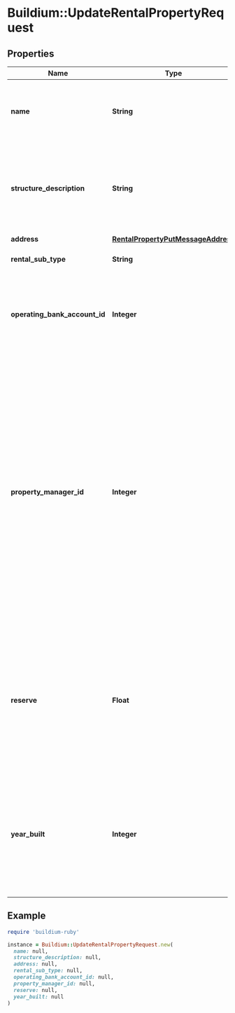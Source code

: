 # Buildium::UpdateRentalPropertyRequest

## Properties

| Name | Type | Description | Notes |
| ---- | ---- | ----------- | ----- |
| **name** | **String** | Rental property name. The value cannot exceed 127 characters. |  |
| **structure_description** | **String** | Description of the rental property building. The description cannot exceed 65,535 characters. | [optional] |
| **address** | [**RentalPropertyPutMessageAddress**](RentalPropertyPutMessageAddress.md) |  |  |
| **rental_sub_type** | **String** | Subtype of the rental property |  |
| **operating_bank_account_id** | **Integer** | The primary bank account that an rental property uses for its income and expenses. |  |
| **property_manager_id** | **Integer** | Indicates the staff member identifier that acts as the property manager for this rental property. Note, the staff member must have permissions to this rental to be assigned as the property manager.  Set this field to null if you don&#39;t want to assign a staff member to the rental property. | [optional] |
| **reserve** | **Float** | A property reserve is cash that a property manager keeps on hand in case of unexpected expenses. It is available cash that isn&#39;t disbursed in an owner draw. | [optional] |
| **year_built** | **Integer** | Indicates the year the rental property was built. If provided this value must be a four digit integer between 1000 and the current year. | [optional] |

## Example

```ruby
require 'buildium-ruby'

instance = Buildium::UpdateRentalPropertyRequest.new(
  name: null,
  structure_description: null,
  address: null,
  rental_sub_type: null,
  operating_bank_account_id: null,
  property_manager_id: null,
  reserve: null,
  year_built: null
)
```

